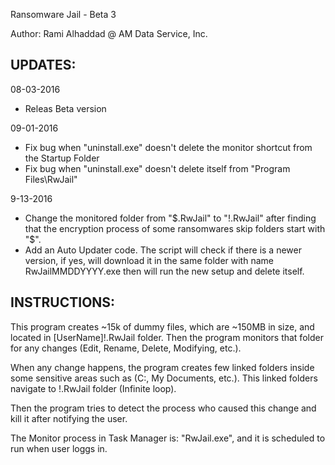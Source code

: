 Ransomware Jail - Beta 3

Author: Rami Alhaddad @ AM Data Service, Inc.

UPDATES:
--------
08-03-2016
- Releas Beta version

09-01-2016  
- Fix bug when "uninstall.exe" doesn't delete the monitor shortcut from the Startup Folder
- Fix bug when "uninstall.exe" doesn't delete itself from "Program Files\RwJail\"

9-13-2016
- Change the monitored folder from "$.RwJail" to "!.RwJail" after finding that the encryption process of some ransomwares skip folders start with "$".
- Add an Auto Updater code.
The script will check if there is a newer version, if yes, will download it in the same folder with name RwJailMMDDYYYY.exe then will run the new setup and delete itself.

INSTRUCTIONS:
-------------
This program creates ~15k of dummy files, which are ~150MB in size, and located in [UserName]\!.RwJail folder.
Then the program monitors that folder for any changes (Edit, Rename, Delete, Modifying, etc.).

When any change happens, the program creates few linked folders inside some sensitive areas such as (C:\, My Documents, etc.). This linked folders navigate to !.RwJail folder (Infinite loop).

Then the program tries to detect the process who caused this change and kill it after notifying the user.

The Monitor process in Task Manager is: "RwJail.exe", and it is scheduled to run when user loggs in.
